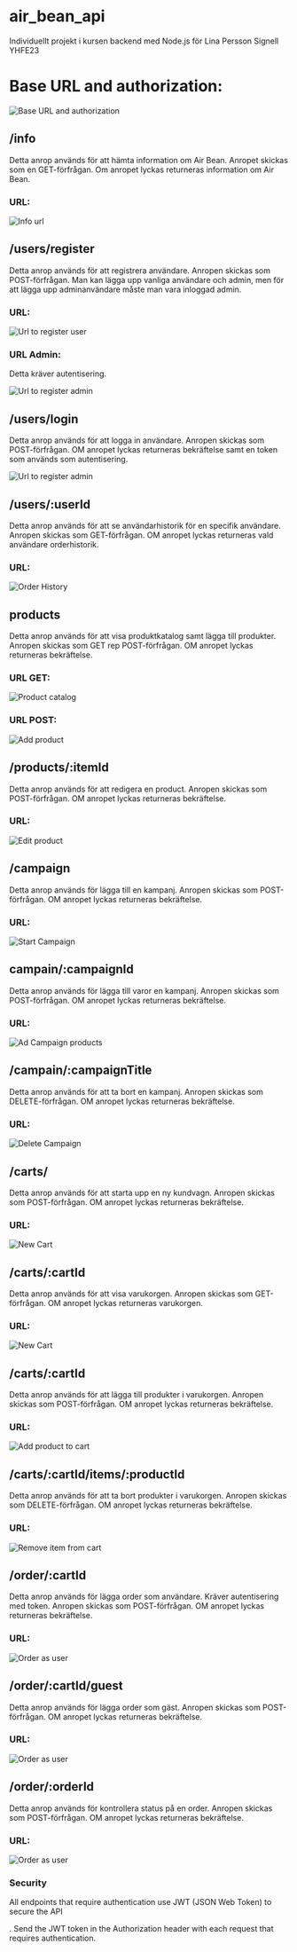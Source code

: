 # air_bean_api

Individuellt projekt i kursen backend med Node.js för Lina Persson Signell YHFE23

# Base URL and authorization:

![Base URL and authorization](images/baseUrlAndToken.png)

## /info

Detta anrop används för att hämta information om Air Bean. Anropet skickas som en GET-förfrågan. Om anropet lyckas returneras information om Air Bean.

### URL:

![Info url](images/info.png)

## /users/register

Detta anrop används för att registrera användare. Anropen skickas som POST-förfrågan. Man kan lägga upp vanliga användare och admin, men för att lägga upp adminanvändare måste man vara inloggad admin.

### URL:

![Url to register user](images/registerUserBodyUrl.png)

### URL Admin:

Detta kräver autentisering.

![Url to register admin](images/registerAdminBodyUrl.png)

## /users/login

Detta anrop används för att logga in användare. Anropen skickas som POST-förfrågan. OM anropet lyckas returneras bekräftelse samt en token som används som autentisering.

![Url to register admin](images/loginBodyUrl.png)

## /users/:userId

Detta anrop används för att se användarhistorik för en specifik användare. Anropen skickas som GET-förfrågan. OM anropet lyckas returneras vald användare orderhistorik.

### URL:

![Order History](images/userHistory.png)

## products

Detta anrop används för att visa produktkatalog samt lägga till produkter. Anropen skickas som GET rep POST-förfrågan. OM anropet lyckas returneras bekräftelse.

### URL GET:

![Product catalog](images/getProductCatalog.png)

### URL POST:

![Add product](images/addProductsBodyUrl.png)

## /products/:itemId

Detta anrop används för att redigera en product. Anropen skickas som POST-förfrågan. OM anropet lyckas returneras bekräftelse.

### URL:

![Edit product](images/editProduktBodyUrl.png)

## /campaign

Detta anrop används för lägga till en kampanj. Anropen skickas som POST-förfrågan. OM anropet lyckas returneras bekräftelse.

### URL:

![Start Campaign](images/startCampaign.png)

## campain/:campaignId

Detta anrop används för lägga till varor en kampanj. Anropen skickas som POST-förfrågan. OM anropet lyckas returneras bekräftelse.

### URL:

![Ad Campaign products](images/addCampaignProduct.png)

## /campain/:campaignTitle

Detta anrop används för att ta bort en kampanj. Anropen skickas som DELETE-förfrågan. OM anropet lyckas returneras bekräftelse.

### URL:

![Delete Campaign](images/deleteCampaign.png)

## /carts/

Detta anrop används för att starta upp en ny kundvagn. Anropen skickas som POST-förfrågan. OM anropet lyckas returneras bekräftelse.

### URL:

![New Cart](images/newCart.png)

## /carts/:cartId

Detta anrop används för att visa varukorgen. Anropen skickas som GET-förfrågan. OM anropet lyckas returneras varukorgen.

### URL:

![New Cart](images/viewCart.png)

## /carts/:cartId

Detta anrop används för att lägga till produkter i varukorgen. Anropen skickas som POST-förfrågan. OM anropet lyckas returneras bekräftelse.

### URL:

![Add product to cart](images/addToCart.png)

## /carts/:cartId/items/:productId

Detta anrop används för att ta bort produkter i varukorgen. Anropen skickas som DELETE-förfrågan. OM anropet lyckas returneras bekräftelse.

### URL:

![Remove item from cart](images/deleteProdCart.png)

## /order/:cartId

Detta anrop används för lägga order som användare. Kräver autentisering med token. Anropen skickas som POST-förfrågan. OM anropet lyckas returneras bekräftelse.

### URL:

![Order as user](images/orderAsUser.png)

## /order/:cartId/guest

Detta anrop används för lägga order som gäst. Anropen skickas som POST-förfrågan. OM anropet lyckas returneras bekräftelse.

### URL:

![Order as user](images/orderAsGuest.png)

## /order/:orderId

Detta anrop används för kontrollera status på en order. Anropen skickas som POST-förfrågan. OM anropet lyckas returneras bekräftelse.

### URL:

![Order as user](images/orderStatus.png)

### Security

All endpoints that require authentication use JWT (JSON Web Token) to secure the API

. Send the JWT token in the Authorization header with each request that requires authentication.
